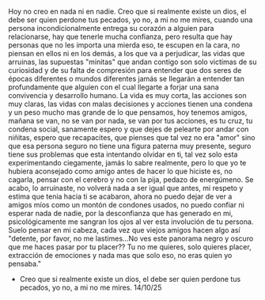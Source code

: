 Hoy no creo en nada ni en nadie. Creo que si realmente existe un dios, el debe ser quien perdone tus pecados, yo no, a mi no me mires, cuando una persona incondicionalmente entrega su corazón a alguien para relacionarse, hay que tenerle mucha confianza, pero resulta que hay personas que no les importa una mierda eso, te escupen en la cara, no piensan en ellos ni en los demás, a los que va a perjudicar, las vidas que arruinas, las supuestas "minitas" que andan contigo son solo victimas de su curiosidad y de su falta de compresión para entender que dos seres de épocas diferentes o mundos diferentes jamás se llegarán a entender tan profundamente que alguien con el cual llegarte a forjar una sana convivencia y desarrollo humano. 
La vida es muy corta, las acciones son muy claras, las vidas con malas decisiones y acciones tienen una condena y un peso mucho mas grande de lo que pensamos, hoy tenemos amigos, mañana se van, no se van por nada, se van por tus acciones, es tu cruz, tu condena social, sanamente espero y que dejes de pelearte por andar con niñitas, espero que recapacites, que pienses que tal vez no era "amor" sino que esa persona seguro no tiene una figura paterna muy presente, seguro tiene sus problemas que esta intentando olvidar en ti, tal vez solo esta experimentando ciegamente, jamás lo sabre realmente, pero lo que yo te hubiera aconsejado como amigo antes de hacer lo que hiciste es, no cagarla, pensar con el cerebro y no con la pija, pedazo de energúmeno. Se acabo, lo arruinaste, no volverá nada a ser igual que antes, mi respeto y estima que tenia hacia ti se acabaron, ahora no puedo dejar de ver a amigos míos como un montón de condones usados, no puedo confiar ni esperar nada de nadie, por la desconfianza que has generado en mi, psicológicamente me sangran los ojos al ver esta involución de tu persona.
Suelo pensar en mi cabeza, cada vez que viejos amigos hacen algo así "detente, por favor, no me lastimes...No ves este panorama negro y oscuro que me haces pasar por tu placer?? Tu no me quieres, solo quieres placer, extracción de emociones y nada mas que solo eso, no eras quien yo pensaba."

- Creo que si realmente existe un dios, el debe ser quien perdone tus pecados, yo no, a mi no me mires. 14/10/25 
